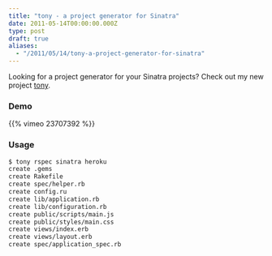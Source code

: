 ```yaml
---
title: "tony - a project generator for Sinatra"
date: 2011-05-14T00:00:00.000Z
type: post
draft: true
aliases:
  - "/2011/05/14/tony-a-project-generator-for-sinatra"
---
```

Looking for a project generator for your Sinatra projects? Check out my new project [tony](https://github.com/AndrewVos/tony).

### Demo

{{% vimeo 23707392 %}}

### Usage

```bash
$ tony rspec sinatra heroku
create .gems
create Rakefile
create spec/helper.rb
create config.ru
create lib/application.rb
create lib/configuration.rb
create public/scripts/main.js
create public/styles/main.css
create views/index.erb
create views/layout.erb
create spec/application_spec.rb
```
